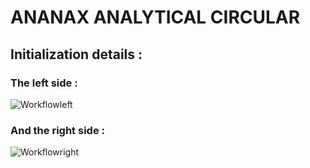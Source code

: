 # ANANAX ANALYTICAL CIRCULAR
## Initialization details :

### The left side :

![Workflowleft](https://user-images.githubusercontent.com/45098441/86543318-ba5f8380-bf1d-11ea-9c7e-a93419477b31.JPG)

### And the right side :

![Workflowright](https://user-images.githubusercontent.com/45098441/86543319-baf81a00-bf1d-11ea-92c4-f2ff833595b0.JPG)
